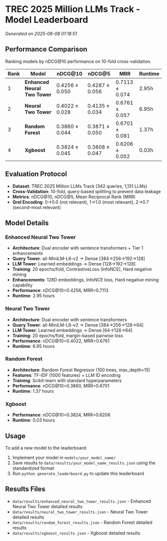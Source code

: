 # TREC 2025 Million LLMs Track - Model Leaderboard

*Generated on 2025-08-08 01:18:51*

## Performance Comparison

Ranking models by nDCG@10 performance on 10-fold cross-validation.

| Rank | Model | nDCG@10 | nDCG@5 | MRR | Runtime | 
|------|--------|---------|--------|-----|---------|
| 1 | **Enhanced Neural Two Tower** | 0.4256 ± 0.050 | 0.4287 ± 0.056 | 0.7113 ± 0.074 | 2.95h |
| 2 | **Neural Two Tower** | 0.4022 ± 0.028 | 0.4135 ± 0.034 | 0.6761 ± 0.057 | 6.95h |
| 3 | **Random Forest** | 0.3860 ± 0.044 | 0.3871 ± 0.050 | 0.6701 ± 0.081 | 1.37h |
| 4 | **Xgboost** | 0.3824 ± 0.045 | 0.3808 ± 0.047 | 0.6206 ± 0.052 | 0.03h |


## Evaluation Protocol

- **Dataset**: TREC 2025 Million LLMs Track (342 queries, 1,131 LLMs)  
- **Cross-Validation**: 10-fold, query-based splitting to prevent data leakage
- **Metrics**: nDCG@10, nDCG@5, Mean Reciprocal Rank (MRR)
- **Qrel Encoding**: 0→0.0 (not relevant), 1→1.0 (most relevant), 2→0.7 (second-most relevant)

## Model Details

### Enhanced Neural Two Tower

- **Architecture**: Dual encoder with sentence transformers + Tier 1 enhancements
- **Query Tower**: all-MiniLM-L6-v2 → Dense [384→256→192→128]
- **LLM Tower**: Learned embeddings → Dense [128→192→128] 
- **Training**: 20 epochs/fold, ContrastiveLoss (InfoNCE), Hard negative mining
- **Enhancements**: 128D embeddings, InfoNCE loss, Hard negative mining capability
- **Performance**: nDCG@10=0.4256, MRR=0.7113
- **Runtime**: 2.95 hours

### Neural Two Tower

- **Architecture**: Dual encoder with sentence transformers
- **Query Tower**: all-MiniLM-L6-v2 → Dense [384→256→128→64]
- **LLM Tower**: Learned embeddings → Dense [64→128→64] 
- **Training**: 20 epochs/fold, margin-based pairwise loss
- **Performance**: nDCG@10=0.4022, MRR=0.6761
- **Runtime**: 6.95 hours

### Random Forest

- **Architecture**: Random Forest Regressor (100 trees, max_depth=15)
- **Features**: TF-IDF (1000 features) + LLM ID encoding  
- **Training**: Scikit-learn with standard hyperparameters
- **Performance**: nDCG@10=0.3860, MRR=0.6701
- **Runtime**: 1.37 hours

### Xgboost
- **Performance**: nDCG@10=0.3824, MRR=0.6206
- **Runtime**: 0.03 hours

## Usage

To add a new model to the leaderboard:

1. Implement your model in `models/your_model_name/`
2. Save results to `data/results/your_model_name_results.json` using the standardized format
3. Run `python generate_leaderboard.py` to update this leaderboard

## Results Files

- `data/results/enhanced_neural_two_tower_results.json` - Enhanced Neural Two Tower detailed results
- `data/results/neural_two_tower_results.json` - Neural Two Tower detailed results
- `data/results/random_forest_results.json` - Random Forest detailed results
- `data/results/xgboost_results.json` - Xgboost detailed results
